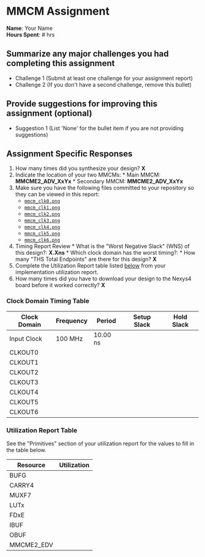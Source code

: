 # MMCM Assignment

**Name**: Your Name<br>
**Hours Spent**: # hrs<br>

## Summarize any major challenges you had completing this assignment
* Challenge 1 (Submit at least one challenge for your assignment report)
* Challenge 2 (If you don't have a second challenge, remove this bullet)

## Provide suggestions for improving this assignment (optional)
  * Suggestion 1 (List 'None' for the bullet item if you are not providing suggestions)

## Assignment Specific Responses
  1. How many times did you synthesize your design? **X**
  2. Indicate the location of your two MMCMs:
    * Main MMCM: **MMCME2_ADV_XxYx**
    * Secondary MMCM: **MMCME2_ADV_XxYx**
  3. Make sure you have the following files committed to your repository so they can be viewed in this report:
      * [`mmcm_clk0.png`](./mmcm_clk0.png)
      * [`mmcm_clk1.png`](./mmcm_clk1.png)
      * [`mmcm_clk2.png`](./mmcm_clk2.png)
      * [`mmcm_clk3.png`](./mmcm_clk3.png)
      * [`mmcm_clk4.png`](./mmcm_clk4.png)
      * [`mmcm_clk5.png`](./mmcm_clk5.png)
      * [`mmcm_clk6.png`](./mmcm_clk6.png)
  3. Timing Report Review
    * What is the "Worst Negative Slack" (WNS) of this design?: **X.Xns**
    * Which clock domain has the worst timing?: **<clock name>**
    * How many "THS Total Endpoints" are there for this design? **X**
  4. Complete the Utilization Report table listed [below](#utilization-report-table) from your implementation utilization report.
  5. How many times did you have to download your design to the Nexys4 board before it worked correctly? **X**

### Clock Domain Timing Table

| Clock Domain | Frequency | Period | Setup Slack | Hold Slack |
| ---- | ---- | ---- | ---- | ---- |
| Input Clock | 100 MHz | 10.00 ns | | |
| CLKOUT0 |  |  |  |  |
| CLKOUT1 |  |  |  |  |
| CLKOUT2 |  |  |  |  |
| CLKOUT3 |  |  |  |  |
| CLKOUT4 |  |  |  |  |
| CLKOUT5 |  |  |  |  |
| CLKOUT6 |  |  |  |  |

### Utilization Report Table

See the "Primitives" section of your utilization report for the values to fill in the table below.

| Resource | Utilization |
| ---- | ---- |
| BUFG   |  |
| CARRY4 |  |
| MUXF7 |  |
| LUTx   |  |
| FDxE   |  |
| IBUF   |  |
| OBUF   |  |
| MMCME2_EDV   |  |
